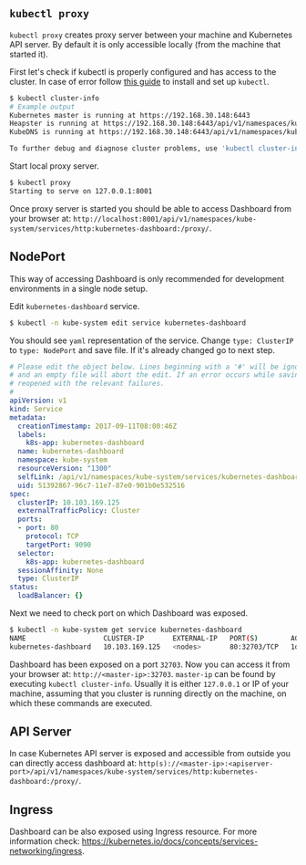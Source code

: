 ## `kubectl proxy`

`kubectl proxy` creates proxy server between your machine and Kubernetes API server. By default it is only accessible locally (from the machine that started it).

First let's check if kubectl is properly configured and has access to the cluster. In case of error follow [this guide](https://kubernetes.io/docs/tasks/tools/install-kubectl/) to install and set up `kubectl`.
```sh
$ kubectl cluster-info
# Example output
Kubernetes master is running at https://192.168.30.148:6443
Heapster is running at https://192.168.30.148:6443/api/v1/namespaces/kube-system/services/heapster/proxy
KubeDNS is running at https://192.168.30.148:6443/api/v1/namespaces/kube-system/services/kube-dns/proxy

To further debug and diagnose cluster problems, use 'kubectl cluster-info dump'.
```

Start local proxy server.
```sh
$ kubectl proxy
Starting to serve on 127.0.0.1:8001
```

Once proxy server is started you should be able to access Dashboard from your browser at: `http://localhost:8001/api/v1/namespaces/kube-system/services/http:kubernetes-dashboard:/proxy/`.

## NodePort

This way of accessing Dashboard is only recommended for development environments in a single node setup. 

Edit `kubernetes-dashboard` service.
```sh
$ kubectl -n kube-system edit service kubernetes-dashboard
```

You should see `yaml` representation of the service. Change `type: ClusterIP` to `type: NodePort` and save file. If it's already changed go to next step.
```yaml
# Please edit the object below. Lines beginning with a '#' will be ignored,
# and an empty file will abort the edit. If an error occurs while saving this file will be
# reopened with the relevant failures.
#
apiVersion: v1
kind: Service
metadata:
  creationTimestamp: 2017-09-11T08:00:46Z
  labels:
    k8s-app: kubernetes-dashboard
  name: kubernetes-dashboard
  namespace: kube-system
  resourceVersion: "1300"
  selfLink: /api/v1/namespaces/kube-system/services/kubernetes-dashboard
  uid: 51392867-96c7-11e7-87e0-901b0e532516
spec:
  clusterIP: 10.103.169.125
  externalTrafficPolicy: Cluster
  ports:
  - port: 80
    protocol: TCP
    targetPort: 9090
  selector:
    k8s-app: kubernetes-dashboard
  sessionAffinity: None
  type: ClusterIP
status:
  loadBalancer: {}
```

Next we need to check port on which Dashboard was exposed.
```sh
$ kubectl -n kube-system get service kubernetes-dashboard
NAME                   CLUSTER-IP       EXTERNAL-IP   PORT(S)        AGE
kubernetes-dashboard   10.103.169.125   <nodes>       80:32703/TCP   1d
```

Dashboard has been exposed on a port `32703`. Now you can access it from your browser at: `http://<master-ip>:32703`. `master-ip` can be found by executing `kubectl cluster-info`. Usually it is either `127.0.0.1` or IP of your machine, assuming that you cluster is running directly on the machine, on which these commands are executed.

## API Server

In case Kubernetes API server is exposed and accessible from outside you can directly access dashboard at: `http(s)://<master-ip>:<apiserver-port>/api/v1/namespaces/kube-system/services/http:kubernetes-dashboard:/proxy/`.

## Ingress

Dashboard can be also exposed using Ingress resource. For more information check: https://kubernetes.io/docs/concepts/services-networking/ingress.